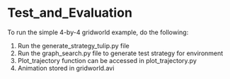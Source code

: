 # Test_and_Evaluation

To run the simple 4-by-4 gridworld example, do the following:
1. Run the generate_strategy_tulip.py file
2. Run the graph_search.py file to generate test strategy for environment
3. Plot_trajectory function can be accessed in plot_trajectory.py
4. Animation stored in gridworld.avi
